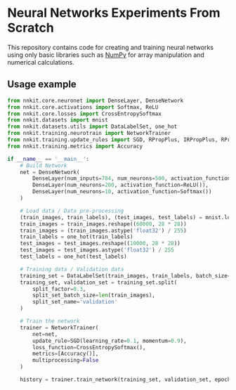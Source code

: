 # Neural Networks Experiments From Scratch

This repository contains code for creating and training neural networks using only basic libraries such as [NumPy](https://www.google.com/url?sa=t&rct=j&q=&esrc=s&source=web&cd=&cad=rja&uact=8&ved=2ahUKEwi-u9-1r7T_AhXT8rsIHaNlAdoQFnoECAwQAQ&url=https%3A%2F%2Fnumpy.org%2F&usg=AOvVaw3L2i9HVc9ZeynETpNrPxO-) for array manipulation and numerical calculations.

## Usage example

```python
from nnkit.core.neuronet import DenseLayer, DenseNetwork
from nnkit.core.activations import Softmax, ReLU
from nnkit.core.losses import CrossEntropySoftmax
from nnkit.datasets import mnist
from nnkit.datasets.utils import DataLabelSet, one_hot
from nnkit.training.neurotrain import NetworkTrainer
from nnkit.training.update_rules import SGD, RPropPlus, IRPropPlus, RPropMinus, IRPropMinus
from nnkit.training.metrics import Accuracy

if __name__ == '__main__':
    # Build Network
    net = DenseNetwork(
        DenseLayer(num_inputs=784, num_neurons=500, activation_function=ReLU()),
        DenseLayer(num_neurons=200, activation_function=ReLU()),
        DenseLayer(num_neurons=10, activation_function=Softmax())
    )

    # Load data / Data pre-processing
    (train_images, train_labels), (test_images, test_labels) = mnist.load_data()
    train_images = train_images.reshape((60000, 28 * 28))
    train_images = (train_images.astype('float32') / 255)
    train_labels = one_hot(train_labels)
    test_images = test_images.reshape((10000, 28 * 28))
    test_images = test_images.astype('float32') / 255
    test_labels = one_hot(test_labels)

    # Training data / Validation data
    training_set = DataLabelSet(train_images, train_labels, batch_size=1, name='training')
    training_set, validation_set = training_set.split(
        split_factor=0.3,
        split_set_batch_size=len(train_images),
        split_set_name='validation'
    )

    # Train the network
    trainer = NetworkTrainer(
        net=net,
        update_rule=SGD(learning_rate=0.1, momentum=0.9),
        loss_function=CrossEntropySoftmax(),
        metrics=[Accuracy()],
        multiprocessing=False
    )

    history = trainer.train_network(training_set, validation_set, epochs=50)
```
